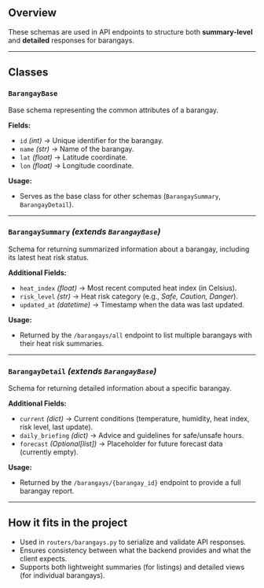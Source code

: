 ## **Overview**

These schemas are used in API endpoints to structure both **summary-level** and **detailed** responses for barangays.

---

## **Classes**

### **`BarangayBase`**

Base schema representing the common attributes of a barangay.

**Fields:**

- `id` _(int)_ → Unique identifier for the barangay.
- `name` _(str)_ → Name of the barangay.
- `lat` _(float)_ → Latitude coordinate.
- `lon` _(float)_ → Longitude coordinate.

**Usage:**

- Serves as the base class for other schemas (`BarangaySummary`, `BarangayDetail`).

---

### **`BarangaySummary`** _(extends `BarangayBase`)_

Schema for returning summarized information about a barangay, including its latest heat risk status.

**Additional Fields:**

- `heat_index` _(float)_ → Most recent computed heat index (in Celsius).
- `risk_level` _(str)_ → Heat risk category (e.g., _Safe, Caution, Danger_).
- `updated_at` _(datetime)_ → Timestamp when the data was last updated.

**Usage:**

- Returned by the `/barangays/all` endpoint to list multiple barangays with their heat risk summaries.

---

### **`BarangayDetail`** _(extends `BarangayBase`)_

Schema for returning detailed information about a specific barangay.

**Additional Fields:**

- `current` _(dict)_ → Current conditions (temperature, humidity, heat index, risk level, last update).
- `daily_briefing` _(dict)_ → Advice and guidelines for safe/unsafe hours.
- `forecast` _(Optional[list])_ → Placeholder for future forecast data (currently empty).

**Usage:**

- Returned by the `/barangays/{barangay_id}` endpoint to provide a full barangay report.

---

## **How it fits in the project**

- Used in `routers/barangays.py` to serialize and validate API responses.
- Ensures consistency between what the backend provides and what the client expects.
- Supports both lightweight summaries (for listings) and detailed views (for individual barangays).
